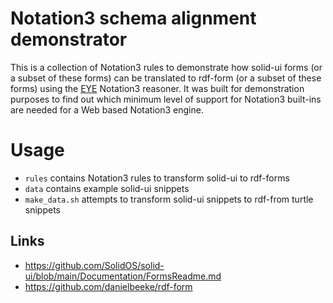 
# Notation3 schema alignment demonstrator

This is a collection of Notation3 rules to demonstrate how solid-ui forms (or
a subset of these forms) can be translated to rdf-form (or a subset of these
forms) using the [EYE](https://github.com/josd/eye) Notation3 reasoner. 
It was built for demonstration purposes to find out which minimum level of 
support for Notation3 built-ins are needed for a Web based Notation3 engine.

# Usage

- `rules` contains Notation3 rules to transform solid-ui to rdf-forms
- `data` contains example solid-ui snippets
- `make_data.sh` attempts to transform solid-ui snippets to rdf-from turtle snippets

## Links

- https://github.com/SolidOS/solid-ui/blob/main/Documentation/FormsReadme.md
- https://github.com/danielbeeke/rdf-form